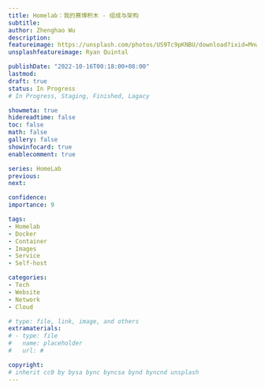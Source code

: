 ```yaml
---
title: Homelab：我的赛博积木 - 组成与架构
subtitle: 
author: Zhenghao Wu
description: 
featureimage: https://unsplash.com/photos/US9Tc9pKNBU/download?ixid=MnwxMjA3fDB8MXxzZWFyY2h8Mnx8YnVpbGRpbmclMjBibG9ja3xlbnwwfHx8fDE2NjU4MTc3OTI&force=true&w=2400
unsplashfeatureimage: Ryan Quintal

publishDate: "2022-10-16T00:18:00+08:00"
lastmod:
draft: true
status: In Progress
# In Progress, Staging, Finished, Lagacy

showmeta: true
hidereadtime: false
toc: false
math: false
gallery: false
showinfocard: true
enablecomment: true

series: HomeLab
previous:
next:

confidence: 
importance: 9

tags:
- Homelab
- Docker
- Container
- Images
- Service
- Self-host

categories:
- Tech
- Website
- Network
- Cloud

# type: file, link, image, and others
extramaterials:
# - type: file
#   name: placeholder
#   url: #

copyright: 
# inherit cc0 by bysa bync byncsa bynd byncnd unsplash
---
```




